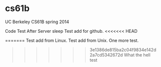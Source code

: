 # cs61b
UC Berkeley CS61B spring 2014

Code Test After Server sleep
Test add for github.
<<<<<<< HEAD

=======
Test add from Linux.
Test add from Unix.
One more test.
>>>>>>> 3e1386de815ba2c04f9834e142d2a7cd5342672d
What the hell test